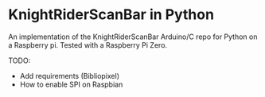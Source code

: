 KnightRiderScanBar in Python
============================

An implementation of the KnightRiderScanBar Arduino/C repo for Python on a 
Raspberry pi. Tested with a Raspberry Pi Zero.

TODO: 
* Add requirements (Bibliopixel)
* How to enable SPI on Raspbian

